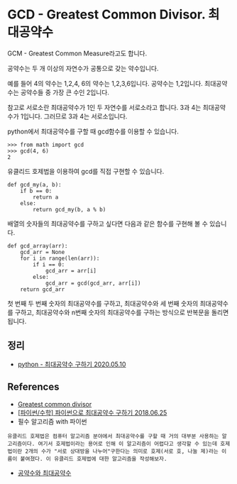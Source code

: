 # GCD - Greatest Common Divisor. 최대공약수
GCM - Greatest Common Measure라고도 합니다.

공약수는 두 개 이상의 자연수가 공통으로 갖는 약수입니다.

예를 들어 4의 약수는 1,2,4, 6의 약수는 1,2,3,6입니다. 공약수는 1,2입니다. 최대공약수는 공약수들 중 가장 큰 수인 2입니다.

참고로 서로소란 최대공약수가 1인 두 자연수를 서로소라고 합니다. 3과 4는 최대공약수가 1입니다. 그러므로 3과 4는 서로소입니다.

python에서 최대공약수를 구할 때 gcd함수를 이용할 수 있습니다.

```
>>> from math import gcd
>>> gcd(4, 6)
2
```

유클리드 호제법을 이용하여 gcd를 직접 구현할 수 있습니다.

```
def gcd_my(a, b):
    if b == 0:
        return a
    else:
        return gcd_my(b, a % b)
```

배열의 숫자들의 최대공약수를 구하고 싶다면 다음과 같은 함수를 구현해 볼 수 있습니다.

```
def gcd_array(arr):
    gcd_arr = None
    for i in range(len(arr)):
        if i == 0:
            gcd_arr = arr[i]
        else:
            gcd_arr = gcd(gcd_arr, arr[i])
    return gcd_arr

```

첫 번째 두 번째 숫자의 최대공약수를 구하고, 최대공약수와 세 번째 숫자의 최대공약수를 구하고, 최대공약수와 n번째 숫자의 최대공약수를 구하는 방식으로 반복문을 돌리면 됩니다.


## 정리
* [python - 최대공약수 구하기 2020.05.10](https://junho85.pe.kr/1535)

## References
* [Greatest common divisor](https://en.wikipedia.org/wiki/Greatest_common_divisor)
* [[파이썬/수학] 파이썬으로 최대공약수 구하기 2018.06.25](https://okkam76.blog.me/221306562506)
* 필수 알고리즘 with 파이썬
```
유클리드 호제법은 컴퓨터 알고리즘 분야에서 최대공약수를 구할 때 거의 대부분 사용하는 알고리즘이다. 여기서 호제법이라는 용어로 인해 이 알고리즘이 어렵다고 생각할 수 있는데 호제법이란 2개의 수가 "서로 상대방을 나누어"구한다는 의미로 호제(서로 호, 나눌 제)라는 이름이 붙여졌다. 이 유클리드 호제법에 대한 알고리즘을 작성해보자. 
```
* [공약수와 최대공약수](http://study.zum.com/book/11525)
